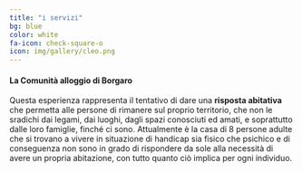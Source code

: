 ```yaml
---
title: "i servizi"
bg: blue
color: white
fa-icon: check-square-o
icon: img/gallery/cleo.png
---
```


#### La Comunità alloggio di Borgaro

Questa esperienza rappresenta il tentativo di dare una **risposta abitativa** che permetta alle persone di rimanere sul proprio territorio, che non le sradichi dai legami, dai luoghi, dagli spazi conosciuti ed amati, e soprattutto dalle loro famiglie, finché ci sono.
Attualmente è la casa di 8 persone adulte che si trovano a vivere in situazione di handicap sia fisico che psichico e di conseguenza non sono in grado di rispondere da sole alla necessità di avere un propria abitazione, con tutto quanto ciò implica per ogni individuo.